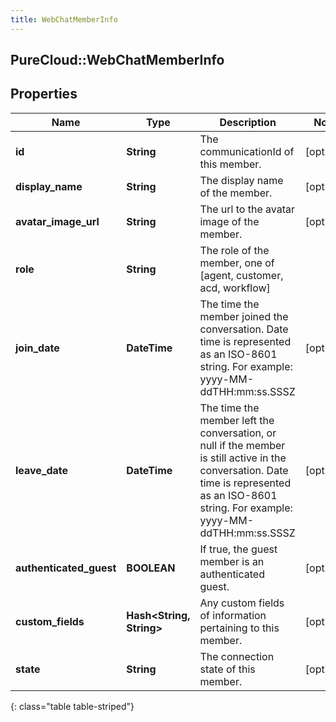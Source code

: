 ```yaml
---
title: WebChatMemberInfo
---
```

## PureCloud::WebChatMemberInfo

## Properties

|Name | Type | Description | Notes|
|------------ | ------------- | ------------- | -------------|
| **id** | **String** | The communicationId of this member. | [optional] |
| **display_name** | **String** | The display name of the member. | [optional] |
| **avatar_image_url** | **String** | The url to the avatar image of the member. | [optional] |
| **role** | **String** | The role of the member, one of [agent, customer, acd, workflow] | |
| **join_date** | **DateTime** | The time the member joined the conversation. Date time is represented as an ISO-8601 string. For example: yyyy-MM-ddTHH:mm:ss.SSSZ | [optional] |
| **leave_date** | **DateTime** | The time the member left the conversation, or null if the member is still active in the conversation. Date time is represented as an ISO-8601 string. For example: yyyy-MM-ddTHH:mm:ss.SSSZ | [optional] |
| **authenticated_guest** | **BOOLEAN** | If true, the guest member is an authenticated guest. | [optional] |
| **custom_fields** | **Hash&lt;String, String&gt;** | Any custom fields of information pertaining to this member. | [optional] |
| **state** | **String** | The connection state of this member. | [optional] |
{: class="table table-striped"}


